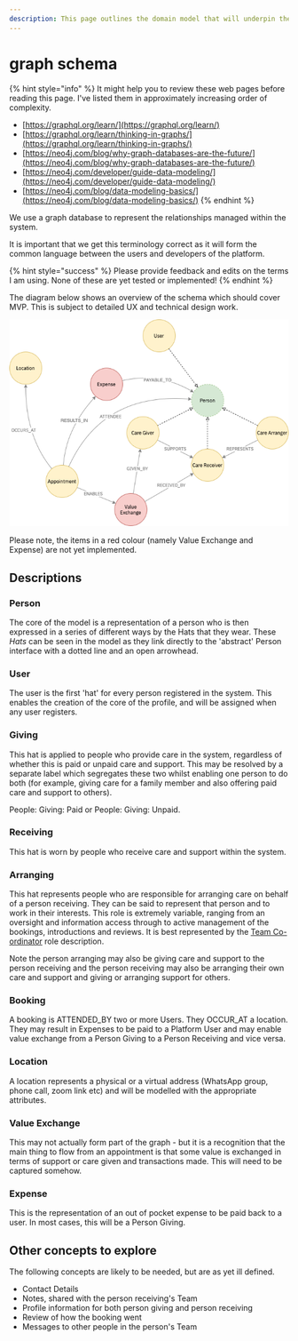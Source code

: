 ```yaml
---
description: This page outlines the domain model that will underpin the Social Graph
---
```


# graph schema

{% hint style="info" %}
It might help you to review these web pages before reading this page. I've listed them in approximately increasing order of complexity.

* [https://graphql.org/learn/](https://graphql.org/learn/)
* [https://graphql.org/learn/thinking-in-graphs/](https://graphql.org/learn/thinking-in-graphs/)
* [https://neo4j.com/blog/why-graph-databases-are-the-future/](https://neo4j.com/blog/why-graph-databases-are-the-future/)
* [https://neo4j.com/developer/guide-data-modeling/](https://neo4j.com/developer/guide-data-modeling/)
* [https://neo4j.com/blog/data-modeling-basics/](https://neo4j.com/blog/data-modeling-basics/)
{% endhint %}

We use a graph database to represent the relationships managed within the system.

It is important that we get this terminology correct as it will form the common language between the users and developers of the platform.

{% hint style="success" %}
Please provide feedback and edits on the terms I am using. None of these are yet tested or implemented!
{% endhint %}

The diagram below shows an overview of the schema which should cover MVP. This is subject to detailed UX and technical design work.

![Graph Schema Overview](../../.gitbook/assets/graph-schema-overview-relationships.png)

Please note, the items in a red colour \(namely Value Exchange and Expense\) are not yet implemented.

## Descriptions

### Person

The core of the model is a representation of a person who is then expressed in a series of different ways by the Hats that they wear. These _Hats_ can be seen in the model as they link directly to the 'abstract' Person interface with a dotted line and an open arrowhead.

### User

The user is the first 'hat' for every person registered in the system. This enables the creation of the core of the profile, and will be assigned when any user registers.

### Giving

This hat is applied to people who provide care in the system, regardless of whether this is paid or unpaid care and support. This may be resolved by a separate label which segregates these two whilst enabling one person to do both \(for example, giving care for a family member and also offering paid care and support to others\).

People: Giving: Paid or People: Giving: Unpaid.

### Receiving

This hat is worn by people who receive care and support within the system. 

### Arranging

This hat represents people who are responsible for arranging care on behalf of a person receiving. They can be said to represent that person and to work in their interests. This role is extremely variable, ranging from an oversight and information access through to active management of the bookings, introductions and reviews. It is best represented by the [Team Co-ordinator](https://app.gitbook.com/@eccoo/s/policies/safe-and-well/roles-and-responsibilities/the-team/team-co-ordinator) role description. 

Note the person arranging may also be giving care and support to the person receiving and the person receiving may also be arranging their own care and support and giving or arranging support for others.

### Booking

A booking is ATTENDED\_BY two or more Users. They OCCUR\_AT a location. They may result in Expenses to be paid to a Platform User and may enable value exchange from a Person Giving to a Person Receiving and vice versa.

### Location

A location represents a physical or a virtual address \(WhatsApp group, phone call, zoom link etc\) and will be modelled with the appropriate attributes.

### Value Exchange

This may not actually form part of the graph - but it is a recognition that the main thing to flow from an appointment is that some value is exchanged in terms of support or care given and transactions made. This will need to be captured somehow.

### Expense

This is the representation of an out of pocket expense to be paid back to a user. In most cases, this will be a Person Giving.



## Other concepts to explore

The following concepts are likely to be needed, but are as yet ill defined.

* Contact Details
* Notes, shared with the person receiving's Team
* Profile information for both person giving and person receiving
* Review of how the booking went
* Messages to other people in the person's Team





